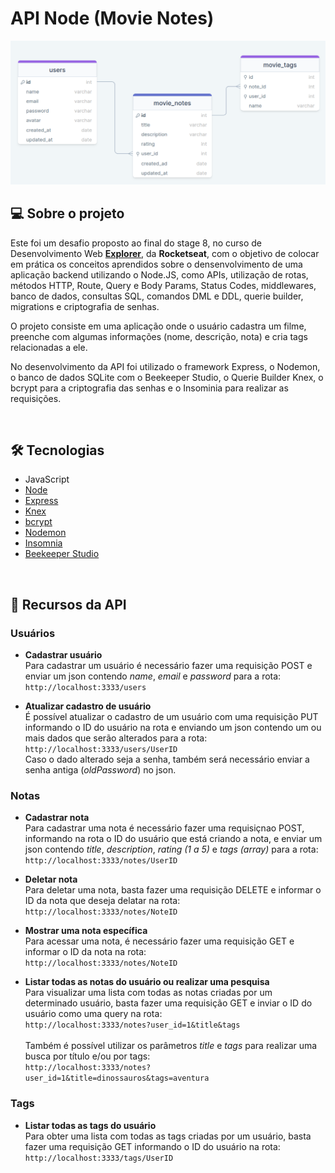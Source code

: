 # API Node (Movie Notes)

![Schema da API](https://raw.githubusercontent.com/dipimentel/explorer-stg8-MovieNotes/main/img/schema-movie-notes.png)

## 💻 Sobre o projeto
Este foi um desafio proposto ao final do stage 8, no curso de Desenvolvimento Web [**Explorer**](https://www.rocketseat.com.br/explorer), da **Rocketseat**, com o objetivo de colocar em prática os conceitos aprendidos sobre o densenvolvimento de uma aplicação backend utilizando o Node.JS, como APIs, utilização de rotas, métodos HTTP, Route, Query e Body Params, Status Codes, middlewares, banco de dados, consultas SQL, comandos DML e DDL, querie builder, migrations e criptografia de senhas.

O projeto consiste em uma aplicação onde o usuário cadastra um filme, preenche com algumas informações (nome, descrição, nota) e cria tags relacionadas a ele.

No desenvolvimento da API foi utilizado o framework Express, o Nodemon, o banco de dados SQLite com o Beekeeper Studio, o Querie Builder Knex, o bcrypt para a criptografia das senhas e o Insominia para realizar as requisições.


&nbsp;
## 🛠 Tecnologias
- JavaScript
- [Node](https://nodejs.org/en)
- [Express](https://expressjs.com/pt-br/)
- [Knex](https://knexjs.org/)
- [bcrypt](https://www.npmjs.com/package/bcrypt)
- [Nodemon](https://nodemon.io/)
- [Insomnia](https://insomnia.rest/)
- [Beekeeper Studio](https://www.beekeeperstudio.io/)

&nbsp;
## 📄 Recursos da API

### Usuários
  - **Cadastrar usuário**<br>
  Para cadastrar um usuário é necessário fazer uma requisição POST e enviar um json contendo *name*, *email* e *password* para a rota:<br>
  `http://localhost:3333/users`
  
  - **Atualizar cadastro de usuário**<br>
  É possível atualizar o cadastro de um usuário com uma requisição PUT informando o ID do usuário na rota e enviando um json contendo um ou mais dados que serão alterados para a rota:<br>
  `http://localhost:3333/users/UserID`<br>
  Caso o dado alterado seja a senha, também será necessário enviar a senha antiga (*oldPassword*) no json.

### Notas
  - **Cadastrar nota**<br>
  Para cadastrar uma nota é necessário fazer uma requisiçnao POST, informando na rota o ID do usuário que está criando a nota, e enviar um json contendo *title*, *description*, *rating (1 a 5)* e *tags (array)* para a rota:<br>
  `http://localhost:3333/notes/UserID`
  
  - **Deletar nota**<br>
  Para deletar uma nota, basta fazer uma requisição DELETE e informar o ID da nota que deseja delatar na rota:<br>
  `http://localhost:3333/notes/NoteID`
  
  - **Mostrar uma nota específica**<br>
  Para acessar uma nota, é necessário fazer uma requisição GET e informar o ID da nota na rota:<br>
  `http://localhost:3333/notes/NoteID`
  
  - **Listar todas as notas do usuário ou realizar uma pesquisa**<br>
  Para visualizar uma lista com todas as notas criadas por um determinado usuário, basta fazer uma requisição GET e inviar o ID do usuário como uma query na rota:<br>
  `http://localhost:3333/notes?user_id=1&title&tags`
  <br><br>
  Também é possível utilizar os parâmetros *title* e *tags* para realizar uma busca por título e/ou por tags:<br>
  `http://localhost:3333/notes?user_id=1&title=dinossauros&tags=aventura`
  

### Tags
  - **Listar todas as tags do usuário**<br>
  Para obter uma lista com todas as tags criadas por um usuário, basta fazer uma requisição GET informando o ID do usuário na rota:<br>
  `http://localhost:3333/tags/UserID`



